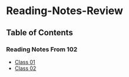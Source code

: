 # Reading-Notes-Review


## Table of Contents


### Reading Notes From 102
- [Class 01](Class-01.md)
- [Class 02](Class-02.md)

